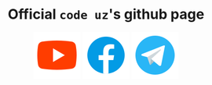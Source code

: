 <div align="center">
  <h1>Official <code>code uz</code>'s github page</h1>
  <a href="https://youtube.com/codeuz"><img src="./icons/icons8-youtube.svg"></a>
  <a href="https://www.facebook.com/codeuzb/"><img src="./icons/icons8-facebook.svg"></a>
  <a href="https://t.me/codeuzdarslar"><img src="./icons/icons8-telegram.svg"></a>
</div>


